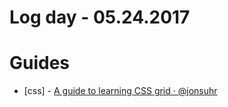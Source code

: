 # Log day - 05.24.2017

# Guides

- [css] - [A guide to learning CSS grid · @jonsuhr](http://learncssgrid.com/)
